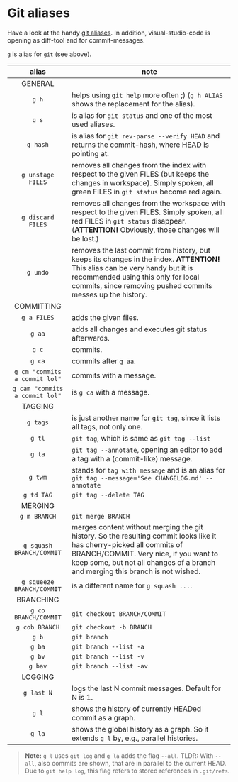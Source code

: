 # Git aliases

Have a look at the handy [git aliases](https://github.com/dominicparga/dotfiles/blob/nightly/git/config.general).
In addition, visual-studio-code is opening as diff-tool and for commit-messages.

`g` is alias for `git` (see above).

| alias | note |
|:-----:|------|
| GENERAL |
| `g h` | helps using `git help` more often ;) (`g h ALIAS` shows the replacement for the alias). |
| `g s` | is alias for `git status` and one of the most used aliases. |
| `g hash` | is alias for `git rev-parse --verify HEAD` and returns the commit-hash, where HEAD is pointing at. |
| `g unstage FILES` | removes all changes from the index with respect to the given FILES (but keeps the changes in workspace). Simply spoken, all green FILES in `git status` become red again. |
| `g discard FILES` | removes all changes from the workspace with respect to the given FILES. Simply spoken, all red FILES in `git status` disappear. (__ATTENTION!__ Obviously, those changes will be lost.) |
| `g undo` | removes the last commit from history, but keeps its changes in the index. __ATTENTION!__ This alias can be very handy but it is recommended using this only for local commits, since removing pushed commits messes up the history. |
| COMMITTING |
| `g a FILES` | adds the given files. |
| `g aa` | adds all changes and executes git status afterwards. |
| `g c` | commits. |
| `g ca` | commits after `g aa`. |
| `g cm "commits a commit lol"` | commits with a message. |
| `g cam "commits a commit lol"` | is `g ca` with a message. |
| TAGGING |
| `g tags` | is just another name for `git tag`, since it lists all tags, not only one. |
| `g tl` | `git tag`, which is same as `git tag --list` |
| `g ta` | `git tag --annotate`, opening an editor to add a tag with a (commit-like) message. |
| `g twm` | stands for `tag with message` and is an alias for `git tag --message='See CHANGELOG.md' --annotate` |
| `g td TAG` | `git tag --delete TAG` |
| MERGING |
| `g m BRANCH` | `git merge BRANCH` |
| `g squash BRANCH/COMMIT` | merges content without merging the git history. So the resulting commit looks like it has cherry-picked all commits of BRANCH/COMMIT. Very nice, if you want to keep some, but not all changes of a branch and merging this branch is not wished. |
| `g squeeze BRANCH/COMMIT` | is a different name for `g squash ...`. |
| BRANCHING |
| `g co BRANCH/COMMIT` | `git checkout BRANCH/COMMIT` |
| `g cob BRANCH` | `git checkout -b BRANCH` |
| `g b` | `git branch` |
| `g ba` | `git branch --list -a` |
| `g bv` | `git branch --list -v` |
| `g bav` | `git branch --list -av` |
| LOGGING |
| `g last N` | logs the last N commit messages. Default for N is 1. |
| `g l` | shows the history of currently HEADed commit as a graph. |
| `g la` | shows the global history as a graph. So it extends `g l` by, e.g., parallel histories. |

> __Note:__ `g l` uses `git log` and `g la` adds the flag `--all`.
> TLDR: With `--all`, also commits are shown, that are in parallel to the current HEAD.
> Due to `git help log`, this flag refers to stored references in `.git/refs`.
